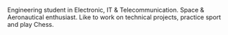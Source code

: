 Engineering student in Electronic, IT & Telecommunication.
Space & Aeronautical enthusiast.
Like to work on technical projects, practice sport and play Chess.
